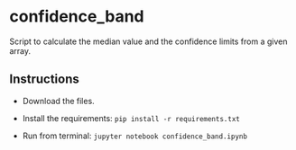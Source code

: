 # confidence_band

Script to calculate the median value and the confidence limits from a given array.

## Instructions

- Download the files.
- Install the requirements: `pip install -r requirements.txt`

- Run from terminal: `jupyter notebook confidence_band.ipynb`


